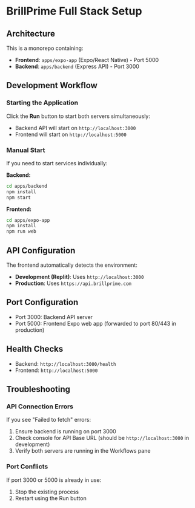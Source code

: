 
# BrillPrime Full Stack Setup

## Architecture

This is a monorepo containing:
- **Frontend**: `apps/expo-app` (Expo/React Native) - Port 5000
- **Backend**: `apps/backend` (Express API) - Port 3000

## Development Workflow

### Starting the Application

Click the **Run** button to start both servers simultaneously:
- Backend API will start on `http://localhost:3000`
- Frontend will start on `http://localhost:5000`

### Manual Start

If you need to start services individually:

**Backend:**
```bash
cd apps/backend
npm install
npm start
```

**Frontend:**
```bash
cd apps/expo-app
npm install
npm run web
```

## API Configuration

The frontend automatically detects the environment:
- **Development (Replit)**: Uses `http://localhost:3000`
- **Production**: Uses `https://api.brillprime.com`

## Port Configuration

- Port 3000: Backend API server
- Port 5000: Frontend Expo web app (forwarded to port 80/443 in production)

## Health Checks

- Backend: `http://localhost:3000/health`
- Frontend: `http://localhost:5000`

## Troubleshooting

### API Connection Errors

If you see "Failed to fetch" errors:
1. Ensure backend is running on port 3000
2. Check console for API Base URL (should be `http://localhost:3000` in development)
3. Verify both servers are running in the Workflows pane

### Port Conflicts

If port 3000 or 5000 is already in use:
1. Stop the existing process
2. Restart using the Run button
